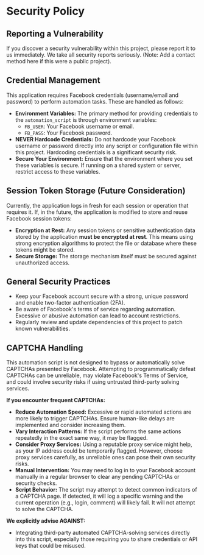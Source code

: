 # Security Policy

## Reporting a Vulnerability
If you discover a security vulnerability within this project, please report it to us immediately. We take all security reports seriously. (Note: Add a contact method here if this were a public project).

## Credential Management
This application requires Facebook credentials (username/email and password) to perform automation tasks. These are handled as follows:

*   **Environment Variables:** The primary method for providing credentials to the `automation_script` is through environment variables:
    *   `FB_USER`: Your Facebook username or email.
    *   `FB_PASS`: Your Facebook password.
*   **NEVER Hardcode Credentials:** Do not hardcode your Facebook username or password directly into any script or configuration file within this project. Hardcoding credentials is a significant security risk.
*   **Secure Your Environment:** Ensure that the environment where you set these variables is secure. If running on a shared system or server, restrict access to these variables.

## Session Token Storage (Future Consideration)
Currently, the application logs in fresh for each session or operation that requires it. If, in the future, the application is modified to store and reuse Facebook session tokens:

*   **Encryption at Rest:** Any session tokens or sensitive authentication data stored by the application **must be encrypted at rest**. This means using strong encryption algorithms to protect the file or database where these tokens might be stored.
*   **Secure Storage:** The storage mechanism itself must be secured against unauthorized access.

## General Security Practices
*   Keep your Facebook account secure with a strong, unique password and enable two-factor authentication (2FA).
*   Be aware of Facebook's terms of service regarding automation. Excessive or abusive automation can lead to account restrictions.
*   Regularly review and update dependencies of this project to patch known vulnerabilities.

## CAPTCHA Handling
This automation script is not designed to bypass or automatically solve CAPTCHAs presented by Facebook. Attempting to programmatically defeat CAPTCHAs can be unreliable, may violate Facebook's Terms of Service, and could involve security risks if using untrusted third-party solving services.

**If you encounter frequent CAPTCHAs:**

*   **Reduce Automation Speed:** Excessive or rapid automated actions are more likely to trigger CAPTCHAs. Ensure human-like delays are implemented and consider increasing them.
*   **Vary Interaction Patterns:** If the script performs the same actions repeatedly in the exact same way, it may be flagged.
*   **Consider Proxy Services:** Using a reputable proxy service might help, as your IP address could be temporarily flagged. However, choose proxy services carefully, as unreliable ones can pose their own security risks.
*   **Manual Intervention:** You may need to log in to your Facebook account manually in a regular browser to clear any pending CAPTCHAs or security checks.
*   **Script Behavior:** The script may attempt to detect common indicators of a CAPTCHA page. If detected, it will log a specific warning and the current operation (e.g., login, comment) will likely fail. It will not attempt to solve the CAPTCHA.

**We explicitly advise AGAINST:**

*   Integrating third-party automated CAPTCHA-solving services directly into this script, especially those requiring you to share credentials or API keys that could be misused.

